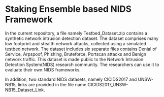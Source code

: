 # Staking Ensemble based NIDS Framework

In the current repository, a file namely Testbed_Dataset.zip contains a synthetic network intrusion detection dataset. The dataset comprises many low footprint and stealth network attacks, collected using a simulated testbed network. The dataset includes six separate files contains Denial of Service, Arpspoof, Phishing, Bruteforce, Portscan attacks and Benign network traffic. This dataset is made public to the Network Intrusion Detection System(NIDS) research community. The researchers can use it to evaluate their own NIDS frameworks. 

In addition, two standard NIDS datasets, namely CICIDS2017 and UNSW-NB15, links are provided in the file name CICIDS2017_UNSW-NB15_Dataset_Link.  
 
